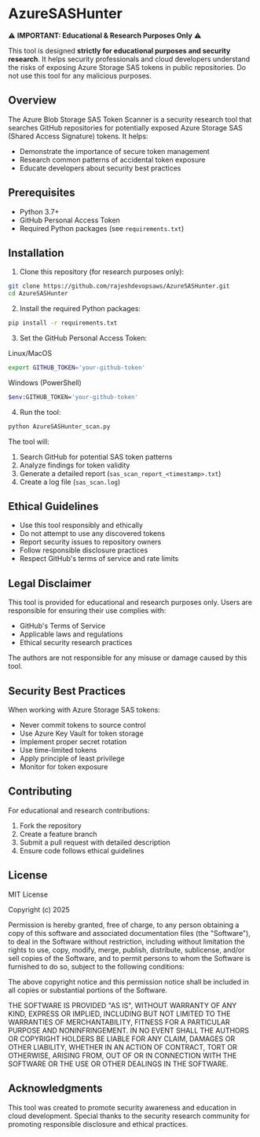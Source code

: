 # AzureSASHunter

⚠️ **IMPORTANT: Educational & Research Purposes Only** ⚠️

This tool is designed **strictly for educational purposes and security research**. It helps security professionals and cloud developers understand the risks of exposing Azure Storage SAS tokens in public repositories. Do not use this tool for any malicious purposes.

## Overview

The Azure Blob Storage SAS Token Scanner is a security research tool that searches GitHub repositories for potentially exposed Azure Storage SAS (Shared Access Signature) tokens. It helps:

- Demonstrate the importance of secure token management
- Research common patterns of accidental token exposure
- Educate developers about security best practices

## Prerequisites

- Python 3.7+
- GitHub Personal Access Token
- Required Python packages (see `requirements.txt`)

## Installation

1. Clone this repository (for research purposes only):

```bash
git clone https://github.com/rajeshdevopsaws/AzureSASHunter.git
cd AzureSASHunter
```

2. Install the required Python packages:

```bash
pip install -r requirements.txt
```
3. Set the GitHub Personal Access Token:

Linux/MacOS
```bash 
export GITHUB_TOKEN='your-github-token'
```

Windows (PowerShell)
```bash
$env:GITHUB_TOKEN='your-github-token'
```

4. Run the tool:

```bash
python AzureSASHunter_scan.py
```


The tool will:
1. Search GitHub for potential SAS token patterns
2. Analyze findings for token validity
3. Generate a detailed report (`sas_scan_report_<timestamp>.txt`)
4. Create a log file (`sas_scan.log`)

## Ethical Guidelines

- Use this tool responsibly and ethically
- Do not attempt to use any discovered tokens
- Report security issues to repository owners
- Follow responsible disclosure practices
- Respect GitHub's terms of service and rate limits

## Legal Disclaimer

This tool is provided for educational and research purposes only. Users are responsible for ensuring their use complies with:
- GitHub's Terms of Service
- Applicable laws and regulations
- Ethical security research practices

The authors are not responsible for any misuse or damage caused by this tool.

## Security Best Practices

When working with Azure Storage SAS tokens:
- Never commit tokens to source control
- Use Azure Key Vault for token storage
- Implement proper secret rotation
- Use time-limited tokens
- Apply principle of least privilege
- Monitor for token exposure

## Contributing

For educational and research contributions:
1. Fork the repository
2. Create a feature branch
3. Submit a pull request with detailed description
4. Ensure code follows ethical guidelines

## License

MIT License

Copyright (c) 2025

Permission is hereby granted, free of charge, to any person obtaining a copy
of this software and associated documentation files (the "Software"), to deal
in the Software without restriction, including without limitation the rights
to use, copy, modify, merge, publish, distribute, sublicense, and/or sell
copies of the Software, and to permit persons to whom the Software is
furnished to do so, subject to the following conditions:

The above copyright notice and this permission notice shall be included in all
copies or substantial portions of the Software.

THE SOFTWARE IS PROVIDED "AS IS", WITHOUT WARRANTY OF ANY KIND, EXPRESS OR
IMPLIED, INCLUDING BUT NOT LIMITED TO THE WARRANTIES OF MERCHANTABILITY,
FITNESS FOR A PARTICULAR PURPOSE AND NONINFRINGEMENT. IN NO EVENT SHALL THE
AUTHORS OR COPYRIGHT HOLDERS BE LIABLE FOR ANY CLAIM, DAMAGES OR OTHER
LIABILITY, WHETHER IN AN ACTION OF CONTRACT, TORT OR OTHERWISE, ARISING FROM,
OUT OF OR IN CONNECTION WITH THE SOFTWARE OR THE USE OR OTHER DEALINGS IN THE
SOFTWARE.

## Acknowledgments

This tool was created to promote security awareness and education in cloud development. Special thanks to the security research community for promoting responsible disclosure and ethical practices.
